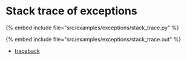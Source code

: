 # Stack trace of exceptions


{% embed include file="src/examples/exceptions/stack_trace.py" %}

{% embed include file="src/examples/exceptions/stack_trace.out" %}

* [traceback](https://docs.python.org/3/library/traceback.html)



